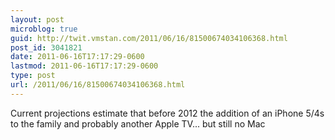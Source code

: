 ```yaml
---
layout: post
microblog: true
guid: http://twit.vmstan.com/2011/06/16/81500674034106368.html
post_id: 3041821
date: 2011-06-16T17:17:29-0600
lastmod: 2011-06-16T17:17:29-0600
type: post
url: /2011/06/16/81500674034106368.html
---
```

Current projections estimate that before 2012 the addition of an iPhone 5/4s to the family and probably another Apple TV... but still no Mac

